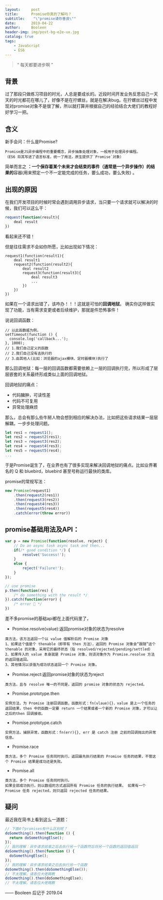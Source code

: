 ```yaml
---
layout:     post
title:      Promise你真的了解吗？
subtitle:    "\"promise请你善良\""
date:       2019-04-22
author:     Booleen
header-img: img/post-bg-e2e-ux.jpg
catalog: true
tags:
    - JavaScript
    - ES6
---
```


> “ 每天都要进步啊 ”


## 背景

过了那段只做练习项目的时光，人总是要成长的。近段时间开发业务反思自己一天天的时光都花在哪儿了，好像不是在拧螺丝，就是在解决bug。在拧螺丝过程中发现对promise对象不是很了解，所以就打算并根据自己的经验结合大佬们的教程好好学习一把。

## 含义

新手会问：什么是Promise?

```
Promise是JS异步编程中的重要概念，异步抽象处理对象，一般用于处理异步编程。
（ES6 将其写进了语言标准，统一了用法，原生提供了`Promise`对象）

```

 简单而言之 **：一个保存着某个未来才会结束的事件（通常是一个异步操作）的结果的**容器(用来预定一个不一定能完成的任务，要么成功，要么失败) 。

## 出现的原因

在我们开发项目的时候时常会遇到调用异步请求，当只要一个请求就可以解决的时候，我们可以这么干：
```javascript
request(function(result){
    deal result
})
```

看起来还不错！

但是往往需求不会如你所愿，比如出现如下情况：
```
request1(function(result1){
    deal result1
    request2(function(result2){
        deal result2
        request3(function(result3){
            deal result3
            ...
        })
    })
})
```
如果在一个请求出错了，该咋办！！！这就是可怕的**回调地狱**。
确实你这样做实现了功能，当有需求变更或者后续维护，那就是件恐怖事件！

说说回调函数：
```
// 以此函数威为例，
setTimeout(function () {
  console.log('callback...');
}, 1000);
// 1.我们自己定义的函数
// 2.我们自己没有去执行的
// 3.由其他人(比如：浏览器的ajax模块、定时器模块)执行了
```

那么回调地狱：每一层的回调函数都需要依赖上一层的回调执行完，所以形成了层层嵌套的关系最终形成类似上面的回调地狱。

回调地狱的痛点：
- 代码臃肿，可读性差
- 代码不可复用
- 异常处理麻烦

那么，总会有那么些牛掰人物会想到相应的解决办法，比如把这些请求结果一层层解耦，一步步处理问题。
```javascript
let res1 = request1();
let res2 = request2(res1); 
let res3 = request3(res2); 
let res4 = request4(res3); 
let res5 = request5(res4); 
...
```

于是Promise诞生了，在业界也有了很多实现来解决回调地狱的痛点。比如业界著名的 Q 和 bluebird，bluebird 甚至号称运行最快的类库。

promise的常规写法：
```JavaScript
new Promise(request1)
    .then(request2(res1))
    .then(request3(res2))
    .then(request4(res3))
    .then(request5(res4))
    .catch(error(throw error))
```

## promise基础用法及API：
```JavaScript
var p = new Promise(function(resolve, reject) {
	// Do an async task async task and then...
	if(/* good condition */) {
		resolve('Success!');
	}
	else {
		reject('Failure!');
	}
});

// use promise
p.then(function(res) { 
	/* do something with the result */
}).catch(function(error) {
	/* error 🙁 */
})
```

差不多promise的基础api都在上面代码里了， 

- Promise.resolve(value):返回promise对象的状态为resolve
```
类方法，该方法返回一个以 value 值解析后的 Promise 对象
1、如果这个值是个 thenable（即带有 then 方法），返回的 Promise 对象会“跟随”这个 thenable 的对象，采用它的最终状态（指 resolved/rejected/pending/settled）
2、如果传入的 value 本身就是 Promise 对象，则该对象作为 Promise.resolve 方法的返回值返回。
3、其他情况以该值为成功状态返回一个 Promise 对象。
```

- Promise.reject:返回promise对象的状态为reject
```
类方法，且与 resolve 唯一的不同是，返回的 promise 对象的状态为 rejected。
```

- Promise.prototype.then 
```
实例方法，为 Promise 注册回调函数，函数形式：fn(vlaue){}，value 是上一个任务的返回结果，then 中的函数一定要 return 一个结果或者一个新的 Promise 对象，才可以让之后的then 回调接收。
```

- Promise.prototype.catch
```
实例方法，捕获异常，函数形式：fn(err){}, err 是 catch 注册 之前的回调抛出的异常信息。
```

- Promise.race
```
类方法，多个 Promise 任务同时执行，返回最先执行结束的 Promise 任务的结果，不管这个 Promise 结果是成功还是失败。
```

- Promise.all
```
类方法，多个 Promise 任务同时执行。
如果全部成功执行，则以数组的方式返回所有 Promise 任务的执行结果。 如果有一个 Promise 任务 rejected，则只返回 rejected 任务的结果。
```

## 疑问
最近我在简书上看到这么一道题：
```JavaScript
// 下面4个promises有什么区别呢？
doSomething().then(function () {
  return doSomethingElse();
});
// 我的理解：异步请求结束之后去执行另一个函数然后将另一个函数的返回值返回
doSomething().then(function () {
  doSomethingElse();
});
// 我的理解：异步请求结束之后去执行另一个函数
doSomething().then(doSomethingElse());
// 不太理解，请各位大佬赐教
doSomething().then(doSomethingElse);
// 不太理解，请各位大佬赐教
```

—— Booleen 后记于 2019.04